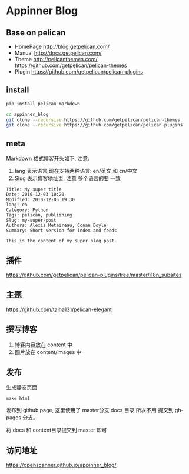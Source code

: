 # Appinner Blog

## Base on pelican

- HomePage http://blog.getpelican.com/
- Manual http://docs.getpelican.com/
- Theme http://pelicanthemes.com/ https://github.com/getpelican/pelican-themes
- Plugin https://github.com/getpelican/pelican-plugins

## install 

```sh
pip install pelican markdown

cd appinner_blog
git clone --recursive https://github.com/getpelican/pelican-themes
git clone --recursive https://github.com/getpelican/pelican-plugins

```


## meta

Markdown 格式博客开头如下, 注意:
1. lang 表示语言,现在支持两种语言: en/英文 和 cn/中文
2. Slug 表示博客地址页, 注意 多个语言的要 一致
```
Title: My super title
Date: 2010-12-03 10:20
Modified: 2010-12-05 19:30
lang: en
Category: Python
Tags: pelican, publishing
Slug: my-super-post
Authors: Alexis Metaireau, Conan Doyle
Summary: Short version for index and feeds

This is the content of my super blog post.
```

## 插件
https://github.com/getpelican/pelican-plugins/tree/master/i18n_subsites

## 主题
https://github.com/talha131/pelican-elegant

## 撰写博客

1. 博客内容放在 content 中
2. 图片放在 content/images 中

## 发布

生成静态页面

```
make html 
```

发布到 github page, 这里使用了 master分支 docs 目录,所以不用 提交到 gh-pages 分支。

将 docs 和 content目录提交到 master 即可

## 访问地址

https://openscanner.github.io/appinner_blog/
